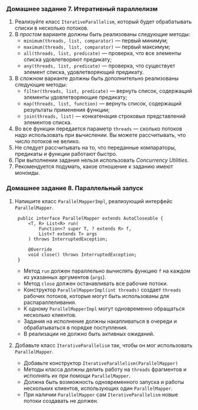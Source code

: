 ### Домашнее задание 7. Итеративный параллелизм
1. Реализуйте класс `IterativeParallelism`, который будет обрабатывать списки в несколько потоков.
2. В *простом* варианте должны быть реализованы следующие методы:
    * ```minimum(threads, list, comparator)``` — первый минимум;
    * ```maximum(threads, list, comparator)``` — первый максимум;
    * ```all(threads, list, predicate)``` — проверка, что все элементы списка удовлетворяют предикату;
    * ```any(threads, list, predicate)``` — проверка, что существует элемент списка, удовлетворяющий предикату.
3. В *сложном* варианте должны быть дополнительно реализованы следующие методы:
    * ```filter(threads, list, predicate)``` — вернуть список, содержащий элементы удовлетворяющие предикату;
    * ```map(threads, list, function)``` — вернуть список, содержащий результаты применения функции;
    * ```join(threads, list)``` — конкатенация строковых представлений элементов списка.
4. Во все функции передается параметр `threads` — сколько потоков надо использовать при вычислении. Вы можете рассчитывать, что число потоков не велико.
5. Не следует рассчитывать на то, что переданные компараторы, предикаты и функции работают быстро.
6. При выполнении задания нельзя использовать *Concurrency Utilities*.
7. Рекомендуется подумать, какое отношение к заданию имеют моноиды. 

### Домашнее задание 8. Параллельный запуск
1. Напишите класс `ParallelMapperImpl`, реализующий интерфейс `ParallelMapper`.

        public interface ParallelMapper extends AutoCloseable {
            <T, R> List<R> run(
                Function<? super T, ? extends R> f,
                List<? extends T> args
            ) throws InterruptedException;

            @Override
            void close() throws InterruptedException;
        }
           
    * Метод `run` должен параллельно вычислять функцию `f` на каждом из указанных аргументов (`args`).
    * Метод `close` должен останавливать все рабочие потоки.
    * Конструктор ```ParallelMapperImpl(int threads)``` создает `threads` рабочих потоков, которые могут быть использованы для распараллеливания.
    * К одному `ParallelMapperImpl` могут одновременно обращаться несколько клиентов.
    * Задания на исполнение должны накапливаться в очереди и обрабатываться в порядке поступления.
    * В реализации не должно быть активных ожиданий.

2. Добавьте класс `IterativeParallelism` так, чтобы он мог использовать `ParallelMapper`.
    * Добавьте конструктор ```IterativeParallelism(ParallelMapper)```
    * Методы класса должны делить работу на `threads` фрагментов и исполнять их при помощи `ParallelMapper`.
    * Должна быть возможность одновременного запуска и работы нескольких клиентов, использующих один `ParallelMapper`.
    * При наличии `ParallelMapper` сам `IterativeParallelism` новые потоки создавать не должен.    
     

              
